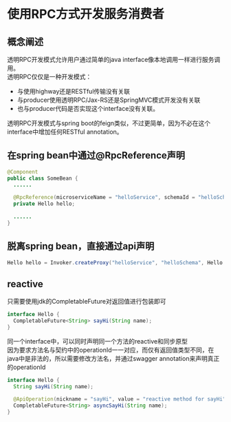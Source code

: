 # 使用RPC方式开发服务消费者

## 概念阐述

透明RPC开发模式允许用户通过简单的java interface像本地调用一样进行服务调用。  
透明RPC仅仅是一种开发模式：

* 与使用highway还是RESTful传输没有关联
* 与producer使用透明RPC/Jax-RS还是SpringMVC模式开发没有关联
* 也与producer代码是否实现这个interface没有关联。  
  
透明RPC开发模式与spring boot的feign类似，不过更简单，因为不必在这个interface中增加任何RESTful annotation。

## 在spring bean中通过@RpcReference声明

```java
@Component
public class SomeBean {
  ......
  
  @RpcReference(microserviceName = "helloService", schemaId = "helloSchema")
  private Hello hello;
  
  ......
}
```

## 脱离spring bean，直接通过api声明
```java
Hello hello = Invoker.createProxy("helloService", "helloSchema", Hello.class);
```

## reactive

只需要使用jdk的CompletableFuture对返回值进行包装即可

```java
interface Hello {
  CompletableFuture<String> sayHi(String name);
}
```

同一个interface中，可以同时声明同一个方法的reactive和同步原型  
因为要求方法名与契约中的operationId一一对应，而仅有返回值类型不同，在java中是非法的，所以需要修改方法名，并通过swagger annotation来声明真正的operationId

```java
interface Hello {
  String sayHi(String name);
  
  @ApiOperation(nickname = "sayHi", value = "reactive method for sayHi")
  CompletableFuture<String> asyncSayHi(String name);
}
```
